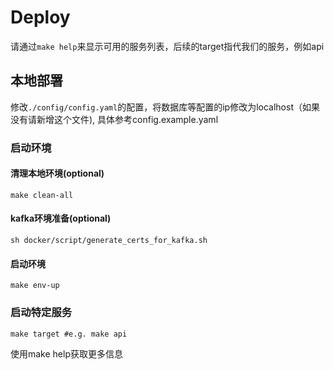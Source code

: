 # Deploy
请通过`make help`来显示可用的服务列表，后续的target指代我们的服务，例如api
## 本地部署
修改`./config/config.yaml`的配置，将数据库等配置的ip修改为localhost（如果没有请新增这个文件), 具体参考config.example.yaml
### 启动环境
#### 清理本地环境(optional)
```shell
make clean-all
```
#### kafka环境准备(optional)
```shell
sh docker/script/generate_certs_for_kafka.sh
```
#### 启动环境
```shell
make env-up
```
### 启动特定服务
```shell
make target #e.g. make api
```
使用make help获取更多信息
